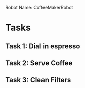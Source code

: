 Robot Name: CoffeeMakerRobot

# Tasks


## Task 1: Dial in espresso

## Task 2: Serve Coffee

## Task 3: Clean Filters



